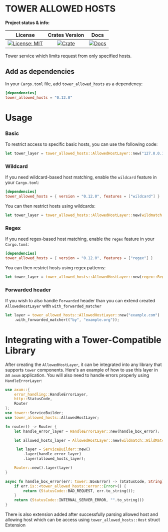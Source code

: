 # TOWER ALLOWED HOSTS

**Project status & info:**

|                    License                     |              Crates Version               |                 Docs                 |
| :--------------------------------------------: | :---------------------------------------: | :----------------------------------: |
| [![License: MIT][license_badge]][license_link] | [![Crate][cratesio_badge]][cratesio_link] | [![Docs][docsrs_badge]][docsrs_link] |

Tower service which limits request from only specified hosts.

## Add as dependencies

In your `Cargo.toml` file, add `tower_allowed_hosts` as a dependency:

```toml
[dependencies]
tower_allowed_hosts = "0.12.0"
```

# Usage

### Basic

To restrict access to specific basic hosts, you can use the following code:

```rust
let tower_layer = tower_allowed_hosts::AllowedHostLayer::new("127.0.0.1");
```

### Wildcard

If you need wildcard-based host matching, enable the `wildcard` feature in your `Cargo.toml`:

```toml
[dependencies]
tower_allowed_hosts = { version = "0.12.0", features = ["wildcard"] }
```

You can then restrict hosts using wildcards:

```rust
let tower_layer = tower_allowed_hosts::AllowedHostLayer::new(wildmatch::WildMatch::new("127.0.0.*"));
```

### Regex

If you need regex-based host matching, enable the `regex` feature in your `Cargo.toml`:

```toml
[dependencies]
tower_allowed_hosts = { version = "0.12.0", features = ["regex"] }
```

You can then restrict hosts using regex patterns:

```rust
let tower_layer = tower_allowed_hosts::AllowedHostLayer::new(regex::Regex::new("^127.0.0.1$")?);
```

### Forwarded header
If you wish to also handle `Forwarded` header than you can extend created `AllowedHostLayer` with `with_forwarded_matcher`

```rust
let layer = tower_allowed_hosts::AllowedHostLayer::new("example.com")
    .with_forwarded_matcher(("by", "example.org"));
```

# Integrating with a Tower-Compatible Library

After creating the `AllowedHostLayer`, it can be integrated into any library that supports `tower` components. Here's an example of how to use this layer in an `axum` application. You will also need to handle errors properly using `HandleErrorLayer`:

```rust
use axum::{
    error_handling::HandleErrorLayer,
    http::StatusCode,
    Router
};
use tower::ServiceBuilder;
use tower_allowed_hosts::AllowedHostLayer;

fn router() -> Router {
    let handle_error_layer = HandleErrorLayer::new(handle_box_error);

    let allowed_hosts_layer = AllowedHostLayer::new(wildmatch::WildMatch::new("127.0.0.*"));

     let layer = ServiceBuilder::new()
        .layer(handle_error_layer)
        .layer(allowed_hosts_layer);

    Router::new().layer(layer)
}

async fn handle_box_error(err: tower::BoxError) -> (StatusCode, String) {
    if err.is::<tower_allowed_hosts::error::Error>() {
        return (StatusCode::BAD_REQUEST, err.to_string());
    }
    return (StatusCode::INTERNAL_SERVER_ERROR, "".to_string())
}
```

There is also extension added after successfully parsing allowed host and allowing host which can be access using
`tower_allowed_hosts::Host` struct Extension

[license_badge]: https://img.shields.io/github/license/iamsauravsharma/tower_allowed_hosts.svg?style=for-the-badge
[license_link]: LICENSE
[cratesio_badge]: https://img.shields.io/crates/v/tower_allowed_hosts.svg?style=for-the-badge
[cratesio_link]: https://crates.io/crates/tower_allowed_hosts
[docsrs_badge]: https://img.shields.io/docsrs/tower_allowed_hosts/latest?style=for-the-badge
[docsrs_link]: https://docs.rs/tower_allowed_hosts
